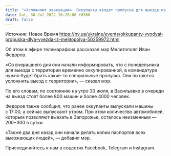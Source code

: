 ```yaml
---
title: "«Усложняют эвакуацию». Оккупанты вводят пропуска для выезда из Мелитополя"
date: Sat, 30 Jul 2022 16:28:00 +0300
draft: false
---
```

Источник: Новое Время https://nv.ua/ukraine/events/okkupanty-vvodyat-propuska-dlya-vyezda-iz-melitopolya-50259972.html


Об этом в эфире телемарафона рассказал мэр Мелитополя Иван Федоров.

«Со вчерашнего дня они начали информировать, что с понедельника для выезда с территории временно оккупированной, в комендатуре нужно будет брать какие-то специальные пропуска. Они пытаются усложнить выезд с территории», — сказал мэр.

По его словам, по состоянию на утро 30 июля, в Васильевке в очереди на выезд стоят более 800 машин и более 4000 человек.

Федоров также сообщил, что ранее оккупанты выпускали машины с 17:00, а сейчас выпускают утром. При этом количество автомобилей, которым позволяют выехать в Запорожье, осталось неизменным — 200−300 в сутки.

«Также два дня назад они начали делать копии паспортов всех выезжающих людей», — добавил мэр.

Присоединяйтесь к нам в соцсетях Facebook, Telegram и Instagram.
